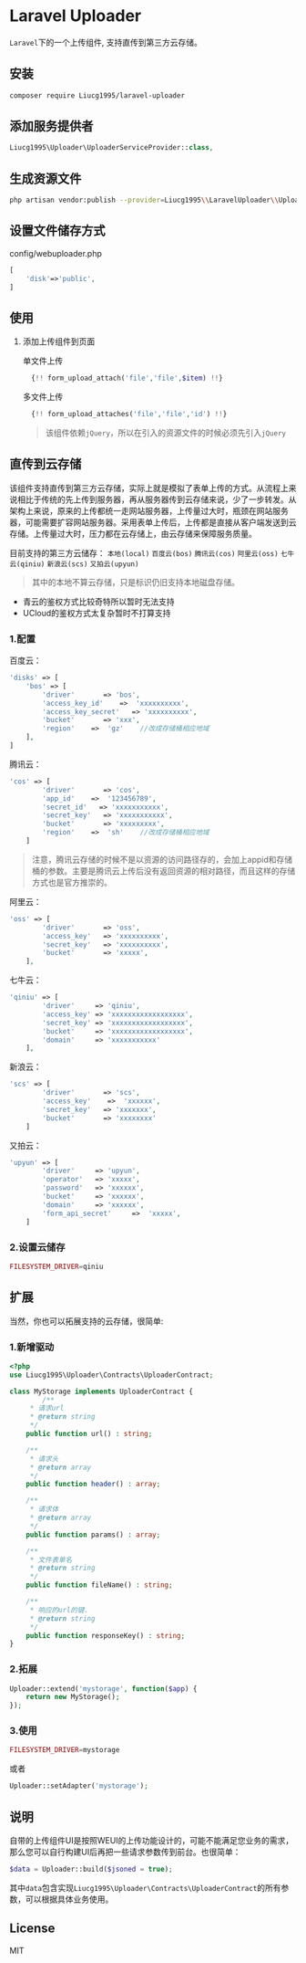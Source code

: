 
# Laravel Uploader

`Laravel`下的一个上传组件, 支持直传到第三方云存储。

## 安装

```sh
composer require Liucg1995/laravel-uploader
```

## 添加服务提供者

```php
Liucg1995\Uploader\UploaderServiceProvider::class,
```

## 生成资源文件

```sh
php artisan vendor:publish --provider=Liucg1995\\LaravelUploader\\UploadServiceProvider
```

## 设置文件储存方式


config/webuploader.php
```php
[
    'disk'=>'public',
]
```

## 使用

1. 添加上传组件到页面

    单文件上传

    ```php
      {!! form_upload_attach('file','file',$item) !!}
    ```
   多文件上传

   ```php
     {!! form_upload_attaches('file','file','id') !!}
   ```
      
    > 该组件依赖`jQuery`，所以在引入的资源文件的时候必须先引入`jQuery`

## 直传到云存储
该组件支持直传到第三方云存储，实际上就是模拟了表单上传的方式。从流程上来说相比于传统的先上传到服务器，再从服务器传到云存储来说，少了一步转发。从架构上来说，原来的上传都统一走网站服务器，上传量过大时，瓶颈在网站服务器，可能需要扩容网站服务器。采用表单上传后，上传都是直接从客户端发送到云存储。上传量过大时，压力都在云存储上，由云存储来保障服务质量。

目前支持的第三方云储存：
`本地(local)` `百度云(bos)` `腾讯云(cos)` `阿里云(oss)` `七牛云(qiniu)` `新浪云(scs)` `又拍云(upyun)` 
> 其中的本地不算云存储，只是标识仍旧支持本地磁盘存储。

- 青云的鉴权方式比较奇特所以暂时无法支持
- UCloud的鉴权方式太复杂暂时不打算支持

### 1.配置
百度云：
```php
'disks' => [
    'bos' => [
        'driver'       => 'bos',
        'access_key_id'    =>  'xxxxxxxxxx',
        'access_key_secret'   => 'xxxxxxxxxx',
        'bucket'       => 'xxx',
        'region'    =>  'gz'    //改成存储桶相应地域
    ],
]
```

腾讯云：
```php
'cos' => [
        'driver'       => 'cos',
        'app_id'    =>  '123456789',
        'secret_id'   => 'xxxxxxxxxxx',
        'secret_key'   => 'xxxxxxxxxxx',
        'bucket'       => 'xxxxxxxxx',
        'region'    =>  'sh'    //改成存储桶相应地域
    ]
```
> 注意，腾讯云存储的时候不是以资源的访问路径存的，会加上appid和存储桶的参数。主要是腾讯云上传后没有返回资源的相对路径，而且这样的存储方式也是官方推崇的。

阿里云：
```php
'oss' => [
        'driver'       => 'oss',
        'access_key'   => 'xxxxxxxxxx',
        'secret_key'   => 'xxxxxxxxxx',
        'bucket'       => 'xxxxx',
    ],
```

七牛云：
```php
'qiniu' => [
        'driver'     => 'qiniu',
        'access_key' => 'xxxxxxxxxxxxxxxxxx',
        'secret_key' => 'xxxxxxxxxxxxxxxxxx',
        'bucket'     => 'xxxxxxxxxxxxxxxxxx',
        'domain'     => 'xxxxxxxxxxx'
    ],
```

新浪云：
```php
'scs' => [
        'driver'       => 'scs',
        'access_key'    =>  'xxxxxx',
        'secret_key'   => 'xxxxxxx',
        'bucket'       => 'xxxxxxxx'
    ]
```

又拍云：
```php
'upyun' => [
        'driver'     => 'upyun',
        'operator'   => 'xxxxx',
        'password'   => 'xxxxxx',
        'bucket'     => 'xxxxxx',
        'domain'     => 'xxxxxx',
        'form_api_secret'     =>  'xxxxx',
    ]
```

### 2.设置云储存
```php
FILESYSTEM_DRIVER=qiniu
```

## 扩展
当然，你也可以拓展支持的云存储，很简单:

### 1.新增驱动
```php
<?php
use Liucg1995\Uploader\Contracts\UploaderContract;

class MyStorage implements UploaderContract {
        /**
     * 请求url
     * @return string
     */
    public function url() : string;

    /**
     * 请求头
     * @return array
     */
    public function header() : array;

    /**
     * 请求体
     * @return array
     */
    public function params() : array;

    /**
     * 文件表单名
     * @return string
     */
    public function fileName() : string;

    /**
     * 响应的url的键.
     * @return string
     */
    public function responseKey() : string;
}
```

### 2.拓展
```php
Uploader::extend('mystorage', function($app) {
    return new MyStorage();
});
```

### 3.使用
```php
FILESYSTEM_DRIVER=mystorage
```
或者
```php
Uploader::setAdapter('mystorage');
```

## 说明
自带的上传组件UI是按照WEUI的上传功能设计的，可能不能满足您业务的需求，那么您可以自行构建UI后再把一些请求参数传到前台。也很简单：
```php
$data = Uploader::build($jsoned = true);
```
其中`data`包含实现`Liucg1995\Uploader\Contracts\UploaderContract`的所有参数，可以根据具体业务使用。

## License
MIT

